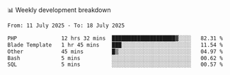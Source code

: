 📊 Weekly development breakdown
<!--START_SECTION:waka-->

```txt
From: 11 July 2025 - To: 18 July 2025

PHP              12 hrs 32 mins  ████████████████████▓░░░░   82.31 %
Blade Template   1 hr 45 mins    ███░░░░░░░░░░░░░░░░░░░░░░   11.54 %
Other            45 mins         █▒░░░░░░░░░░░░░░░░░░░░░░░   04.97 %
Bash             5 mins          ░░░░░░░░░░░░░░░░░░░░░░░░░   00.62 %
SQL              5 mins          ░░░░░░░░░░░░░░░░░░░░░░░░░   00.57 %
```

<!--END_SECTION:waka-->

